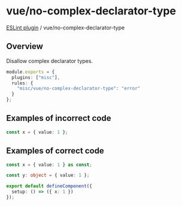 # vue/no-complex-declarator-type

[ESLint plugin](https://ilyub.github.io/eslint-plugin-misc/) / vue/no-complex-declarator-type

## Overview

Disallow complex declarator types.

```ts
module.exports = {
  plugins: ["misc"],
  rules: {
    "misc/vue/no-complex-declarator-type": "error"
  }
};
```

## Examples of incorrect code

```ts
const x = { value: 1 };
```

## Examples of correct code

```ts
const x = { value: 1 } as const;

const y: object = { value: 1 };

export default defineComponent({
  setup: () => ({ x: 1 })
});
```